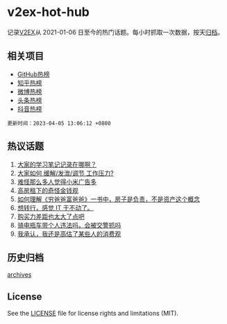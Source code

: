 # v2ex-hot-hub

 记录[V2EX](https://www.v2ex.com/)从 2021-01-06 日至今的热门话题。每小时抓取一次数据，按天[归档](archives)。
 
 ## 相关项目

- [GitHub热榜](https://github.com/snaildev/github-hot-hub)
- [知乎热榜](https://github.com/snaildev/zhihu-hot-hub)
- [微博热榜](https://github.com/snaildev/weibo-hot-hub)
- [头条热榜](https://github.com/snaildev/toutiao-hot-hub)
- [抖音热榜](https://github.com/snaildev/douyin-hot-hub)


 `更新时间：2023-04-05 13:06:12 +0800`

## 热议话题

1. [大家的学习笔记记录在哪啊？](https://www.v2ex.com/t/929711)
1. [大家如何 缓解/发泄/调节 工作压力?](https://www.v2ex.com/t/929716)
1. [难怪那么多人觉得小米广告多](https://www.v2ex.com/t/929862)
1. [高房租下的奇怪金钱观](https://www.v2ex.com/t/929820)
1. [如何理解《穷爸爸富爸爸》一书中，房子是负责，不是资产这个概念](https://www.v2ex.com/t/929733)
1. [想转行，感觉 IT 干不动了。](https://www.v2ex.com/t/929747)
1. [购买力差距也太大了点吧](https://www.v2ex.com/t/929755)
1. [骑电瓶车带个人违法吗，会被交警抓吗](https://www.v2ex.com/t/929739)
1. [我承认，我还是高估了某些人的消费观](https://www.v2ex.com/t/929840)

## 历史归档

[archives](archives)

## License

See the [LICENSE](LICENSE) file for license rights and limitations (MIT).
